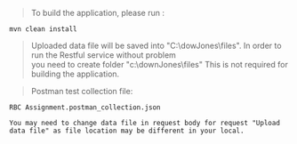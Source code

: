 >  To build the application, please run :   
    
    mvn clean install

>  Uploaded data file will be saved into "C:\dowJones\files".  In order to run the Restful service without problem   
    you need to create folder "c:\downJones\files"
    This is not required for building the application. 

>   Postman test collection file:

    RBC Assignment.postman_collection.json
    
    You may need to change data file in request body for request "Upload data file" as file location may be different in your local. 

